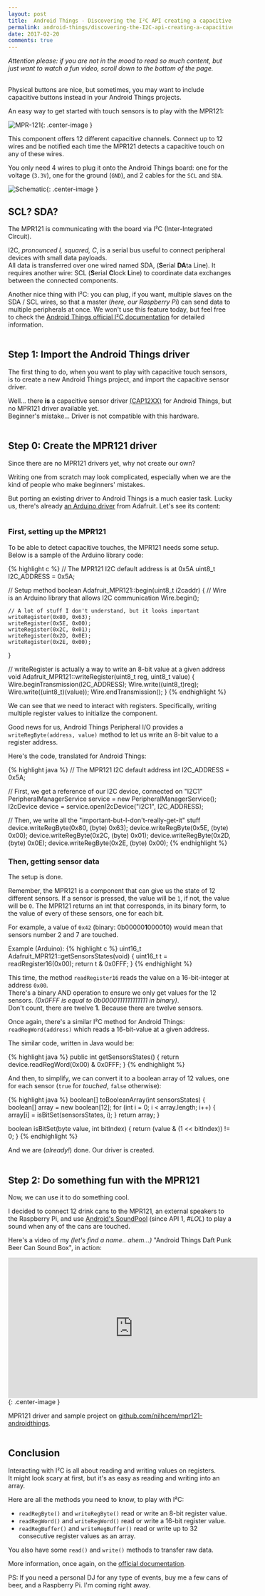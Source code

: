 ```yaml
---
layout: post
title:  Android Things - Discovering the I²C API creating a capacitive sensor driver
permalink: android-things/discovering-the-I2C-api-creating-a-capacitive-sensor-driver
date: 2017-02-20
comments: true
---
```


*Attention please: if you are not in the mood to read so much content, but just want to watch a fun video, scroll down to the bottom of the page.*<br><br>


Physical buttons are nice, but sometimes, you may want to include capacitive buttons instead in your Android Things projects.

An easy way to get started with touch sensors is to play with the MPR121:

![MPR-121][pic1_mpr121]{: .center-image }

This component offers 12 different capacitive channels. Connect up to 12 wires and be notified each time the MPR121 detects a capacitive touch on any of these wires.

You only need 4 wires to plug it onto the Android Things board: one for the voltage (`3.3V`), one for the ground (`GND`), and 2 cables for the `SCL` and `SDA`.

![Schematic][pic2_schematic]{: .center-image }

## SCL? SDA?

The MPR121 is communicating with the board via I²C (Inter-Integrated Circuit).

I2C, *pronounced I, squared, C*, is a serial bus useful to connect peripheral devices with small data payloads.<br>
All data is transferred over one wired named SDA, (**S**erial **DA**ta Line). It requires another wire: SCL (**S**erial **C**lock **L**ine) to coordinate data exchanges between the connected components.

Another nice thing with I²C: you can plug, if you want, multiple slaves on the SDA / SCL wires, so that a master (*here, our Raspberry Pi*) can send data to multiple peripherals at once. We won't use this feature today, but feel free to check the [Android Things official I²C documentation][official-i2c-doc] for detailed information.<br><br>


## Step 1: Import the Android Things driver

The first thing to do, when you want to play with capacitive touch sensors, is to create a new Android Things project, and import the capacitive sensor driver.

Well... there **is** a capacitive sensor driver [(CAP12XX)][cap12xx-driver] for Android Things, but no MPR121 driver available yet.<br>
Beginner's mistake... Driver is not compatible with this hardware.<br><br>


## Step 0: Create the MPR121 driver

Since there are no MPR121 drivers yet, why not create our own?

Writing one from scratch may look complicated, especially when we are the kind of people who make beginners' mistakes.

But porting an existing driver to Android Things is a much easier task. Lucky us, there's already [an Arduino driver][arduino-driver] from Adafruit. Let's see its content:<br><br>


### First, setting up the MPR121

To be able to detect capacitive touches, the MPR121 needs some setup. Below is a sample of the Arduino library code:

{% highlight c %}
// The MPR121 I2C default address is at 0x5A
uint8_t I2C_ADDRESS = 0x5A;

// Setup method
boolean Adafruit_MPR121::begin(uint8_t i2caddr) {
    // Wire is an Arduino library that allows I2C communication
    Wire.begin();

    // A lot of stuff I don't understand, but it looks important
    writeRegister(0x80, 0x63);
    writeRegister(0x5E, 0x00);
    writeRegister(0x2C, 0x01);
    writeRegister(0x2D, 0x0E);
    writeRegister(0x2E, 0x00);
}

// writeRegister is actually a way to write an 8-bit value at a given address
void Adafruit_MPR121::writeRegister(uint8_t reg, uint8_t value) {
    Wire.beginTransmission(I2C_ADDRESS);
    Wire.write((uint8_t)reg);
    Wire.write((uint8_t)(value));
    Wire.endTransmission();
}
{% endhighlight %}

We can see that we need to interact with registers. Specifically, writing multiple register values to initialize the component.

Good news for us, Android Things Peripheral I/O provides a `writeRegByte(address, value)` method to let us write an 8-bit value to a register address.

Here's the code, translated for Android Things:

{% highlight java %}
// The MPR121 I2C default address
int I2C_ADDRESS = 0x5A;

// First, we get a reference of our I2C device, connected on "I2C1"
PeripheralManagerService service = new PeripheralManagerService();
I2cDevice device = service.openI2cDevice("I2C1", I2C_ADDRESS);

// Then, we write all the "important-but-I-don't-really-get-it" stuff
device.writeRegByte(0x80, (byte) 0x63);
device.writeRegByte(0x5E, (byte) 0x00);
device.writeRegByte(0x2C, (byte) 0x01);
device.writeRegByte(0x2D, (byte) 0x0E);
device.writeRegByte(0x2E, (byte) 0x00);
{% endhighlight %}
<br>

### Then, getting sensor data

The setup is done.

Remember, the MPR121 is a component that can give us the state of 12 different sensors.
If a sensor is pressed, the value will be `1`, if not, the value will be `0`.
The MPR121 returns an int that corresponds, in its binary form, to the value of every of these sensors, one for each bit.

For example, a value of `0x42` (binary: 0b00000**1**0000**1**0) would mean that sensors number 2 and 7 are touched.

Example (Arduino):
{% highlight c %}
uint16_t Adafruit_MPR121::getSensorsStates(void) {
    uint16_t t = readRegister16(0x00);
    return t & 0x0FFF;
}
{% endhighlight %}

This time, the method `readRegister16` reads the value on a 16-bit-integer at address `0x00`.<br>
There's a binary AND operation to ensure we only get values for the 12 sensors. *(0x0FFF is equal to 0b0000111111111111 in binary)*.<br>
Don't count, there are twelve **1**. Because there are twelve sensors.

Once again, there's a similar I²C method for Android Things: `readRegWord(address)` which reads a 16-bit-value at a given address.

The similar code, written in Java would be:

{% highlight java %}
public int getSensorsStates() {
   return device.readRegWord(0x00) & 0x0FFF;
}
{% endhighlight %}

And then, to simplify, we can convert it to a boolean array of 12 values, one for each sensor (`true` for *touched*, `false` otherwise):

{% highlight java %}
boolean[] toBooleanArray(int sensorsStates) {
  boolean[] array = new boolean[12];
  for (int i = 0; i < array.length; i++) {
      array[i] = isBitSet(sensorsStates, i);
  }
  return array;
}

boolean isBitSet(byte value, int bitIndex) {
    return (value & (1 << bitIndex)) != 0;
}
{% endhighlight %}

And we are (*already!*) done. Our driver is created.<br><br>


## Step 2: Do something fun with the MPR121

Now, we can use it to do something cool.

I decided to connect 12 drink cans to the MPR121, an external speakers to the Raspberry Pi, and use [Android's SoundPool][soundpool] (since API 1, *#LOL*) to play a sound when any of the cans are touched.

Here's a video of my *(let's find a name.. ahem...)* "Android Things Daft Punk Beer Can Sound Box", in action:

<iframe width="560" height="315" src="https://www.youtube.com/embed/U2WAAycpba4" frameborder="0" allowfullscreen></iframe>{: .center-image }
<br>

MPR121 driver and sample project on [github.com/nilhcem/mpr121-androidthings][mpr121-androidthings].<br><br>


## Conclusion

Interacting with I²C is all about reading and writing values on registers.<br>
It might look scary at first, but it's as easy as reading and writing into an array.

Here are all the methods you need to know, to play with I²C:

* `readRegByte()` and `writeRegByte()` read or write an 8-bit register value.
* `readRegWord()` and `writeRegWord()` read or write a 16-bit register value.
* `readRegBuffer()` and `writeRegBuffer()` read or write up to 32 consecutive register values as an array.

You also have some `read()` and `write()` methods to transfer raw data.

More information, once again, on the [official documentation][official-i2c-doc].

PS: If you need a personal DJ for any type of events, buy me a few cans of beer, and a Raspberry Pi. I'm coming right away.

[official-i2c-doc]: https://developer.android.com/things/sdk/pio/i2c.html
[cap12xx-driver]: https://github.com/androidthings/contrib-drivers/tree/master/cap12xx
[arduino-driver]: https://github.com/adafruit/Adafruit_MPR121
[soundpool]: https://developer.android.com/reference/android/media/SoundPool.html
[mpr121-androidthings]: https://github.com/Nilhcem/mpr121-androidthings
[pic1_mpr121]: /public/images/20170220/01_mpr121.jpg
[pic2_schematic]: /public/images/20170220/02_schematic.png
